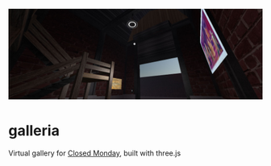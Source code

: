 ![](screenshots/screenshot_2.jpg?raw=true)

# galleria

Virtual gallery for [Closed Monday](http://closedmondaygallery.com/), built with three.js
